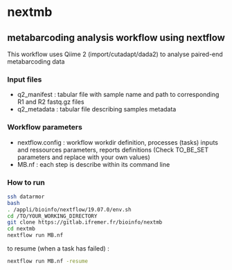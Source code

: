 # nextmb
## metabarcoding analysis workflow using nextflow

This workflow uses Qiime 2 (import/cutadapt/dada2) to analyse paired-end metabarcoding data

### Input files 

* q2_manifest : tabular file with sample name and path to corresponding R1 and R2 fastq.gz files
* q2_metadata : tabular file describing samples metadata

### Workflow parameters

* nextflow.config : workflow workdir definition, processes (tasks) inputs and ressources parameters, reports definitions (Check TO_BE_SET parameters and replace with your own values)
* MB.nf : each step is describe within its command line

### How to run
```bash
ssh datarmor
bash
. /appli/bioinfo/nextflow/19.07.0/env.sh
cd /TO/YOUR_WORKING_DIRECTORY
git clone https://gitlab.ifremer.fr/bioinfo/nextmb
cd nextmb
nextflow run MB.nf
```
to resume (when a task has failed) :

```bash
nextflow run MB.nf -resume
```
